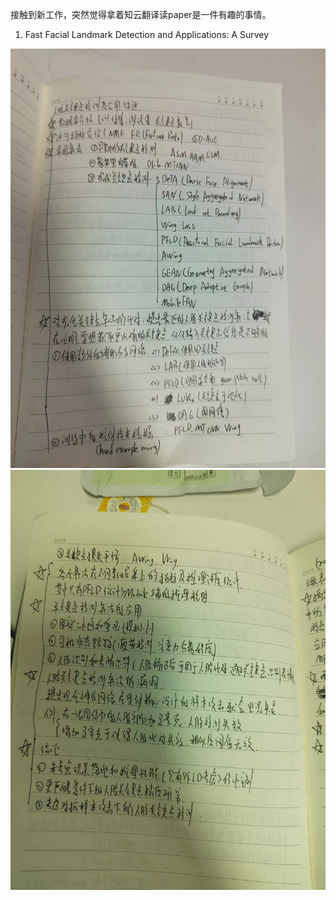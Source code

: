  
 接触到新工作，突然觉得拿着知云翻译读paper是一件有趣的事情。 
 
 
 1. Fast Facial Landmark Detection and Applications: A Survey 
 
![image](https://github.com/budaLi/Interview_notes/blob/main/paper_reading/1_1.jpg)
![image](https://github.com/budaLi/Interview_notes/blob/main/paper_reading/1_2.jpg)


